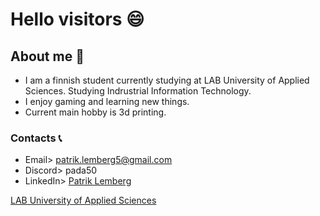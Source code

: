 # Hello visitors 😄
## About me 🧐
  - I am a finnish student currently studying at LAB University of Applied Sciences. Studying Indrustrial Information Technology.
  - I enjoy gaming and learning new things.
  - Current main hobby is 3d printing.
### Contacts 📞  
  -  Email> patrik.lemberg5@gmail.com
  -  Discord> pada50
  -  LinkedIn> [Patrik Lemberg](https://www.linkedin.com/in/patrik-lemberg-06b276325/)



[LAB University of Applied Sciences](https://elab.lab.fi/en)


<!--
**PatrikLem/PatrikLem** is a ✨ _special_ ✨ repository because its `README.md` (this file) appears on your GitHub profile.

Here are some ideas to get you started:

- 🔭 I’m currently working on ...
- 🌱 I’m currently learning ...
- 👯 I’m looking to collaborate on ...
- 🤔 I’m looking for help with ...
- 💬 Ask me about ...
- 📫 How to reach me: ...
- 😄 Pronouns: ...
- ⚡ Fun fact: ...
-->
